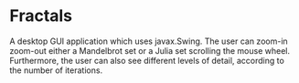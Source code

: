 # Fractals
A desktop GUI application which uses javax.Swing.
The user can zoom-in zoom-out either a Mandelbrot set or a Julia set scrolling the mouse wheel. 
Furthermore, the user can also see different levels of detail, according to the number of iterations.
